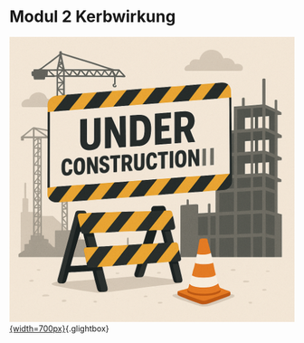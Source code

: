 # Modul 2 Kerbwirkung

<!-- 
Inhalt: 

1. Theorie Konvergenz Divergenz  
2. Theorie Stabmathematik  
3. Theorie Kerbwirkung  
4. Aufgabe Kerbwirkung  
5. Umsetzung ANSYS, Verfeinerung, Konvergenz, lokale Ergebnisse  
-->

[![Under Construction mit FEM-Bezug](media/under_construction.png){width=700px}](media/under_construction.png "Under Construction"){.glightbox}
